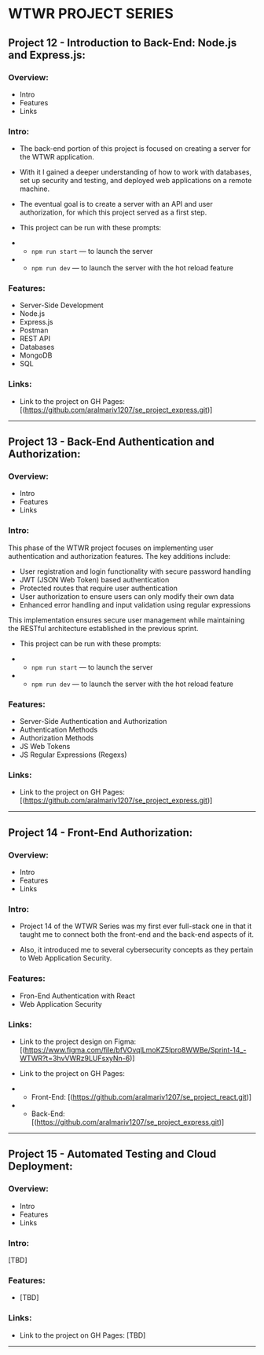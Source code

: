 # WTWR PROJECT SERIES

## Project 12 - Introduction to Back-End: Node.js and Express.js:

### Overview:

- Intro
- Features
- Links

### Intro:

- The back-end portion of this project is focused on creating a server for the WTWR application.

- With it I gained a deeper understanding of how to work with databases, set up security and testing, and deployed web applications on a remote machine.

- The eventual goal is to create a server with an API and user authorization, for which this project served as a first step.

- This project can be run with these prompts:

- - `npm run start` — to launch the server

- - `npm run dev` — to launch the server with the hot reload feature

### Features:

- Server-Side Development
- Node.js
- Express.js
- Postman
- REST API
- Databases
- MongoDB
- SQL

### Links:

- Link to the project on GH Pages: [(https://github.com/aralmariv1207/se_project_express.git)]

---

## Project 13 - Back-End Authentication and Authorization:

### Overview:

- Intro
- Features
- Links

### Intro:

This phase of the WTWR project focuses on implementing user authentication and authorization features. The key additions include:

- User registration and login functionality with secure password handling
- JWT (JSON Web Token) based authentication
- Protected routes that require user authentication
- User authorization to ensure users can only modify their own data
- Enhanced error handling and input validation using regular expressions

This implementation ensures secure user management while maintaining the RESTful architecture established in the previous sprint.

- This project can be run with these prompts:

- - `npm run start` — to launch the server

- - `npm run dev` — to launch the server with the hot reload feature

### Features:

- Server-Side Authentication and Authorization
- Authentication Methods
- Authorization Methods
- JS Web Tokens
- JS Regular Expressions (Regexs)

### Links:

- Link to the project on GH Pages: [(https://github.com/aralmariv1207/se_project_express.git)]

---

## Project 14 - Front-End Authorization:

### Overview:

- Intro
- Features
- Links

### Intro:

- Project 14 of the WTWR Series was my first ever full-stack one in that it taught me to connect both the front-end and the back-end aspects of it.

- Also, it introduced me to several cybersecurity concepts as they pertain to Web Application Security.

### Features:

- Fron-End Authentication with React
- Web Application Security

### Links:

- Link to the project design on Figma: [(https://www.figma.com/file/bfVOvqlLmoKZ5lpro8WWBe/Sprint-14_-WTWR?t=3hvVWRz9LUFsxyNn-6)]

- Link to the project on GH Pages: 

- - Front-End: [(https://github.com/aralmariv1207/se_project_react.git)]

- - Back-End: [(https://github.com/aralmariv1207/se_project_express.git)]

---

## Project 15 - Automated Testing and Cloud Deployment:

### Overview:

- Intro
- Features
- Links

### Intro:

[TBD]

### Features:

- [TBD]

### Links:

- Link to the project on GH Pages: [TBD]

---
